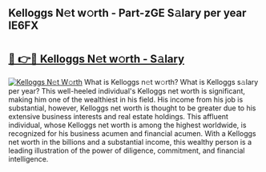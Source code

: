 ## Kelloggs N𝚎t w𝚘rth - Part-zGE S𝚊lary per year lE6FX

# <h2><a href="http://gc2jq7y.nevu.top/?p=Kelloggs">🔗 👉🔴 Kelloggs N𝚎t w𝚘rth - S𝚊lary</a></h2>

[![Kelloggs N𝚎t W𝚘rth](https://i.imgur.com/Oavwk0R.jpeg)](http://gc2jq7y.nevu.top/?p=Kelloggs)
What is Kelloggs n𝚎t w𝚘rth? What is Kelloggs s𝚊lary per year?
This well-heeled individual's Kelloggs net worth is significant, making him one of the wealthiest in his field. His income from his job is substantial, however, Kelloggs net worth is thought to be greater due to his extensive business interests and real estate holdings. This affluent individual, whose Kelloggs net worth is among the highest worldwide, is recognized for his business acumen and financial acumen. With a Kelloggs net worth in the billions and a substantial income, this wealthy person is a leading illustration of the power of diligence, commitment, and financial intelligence.
